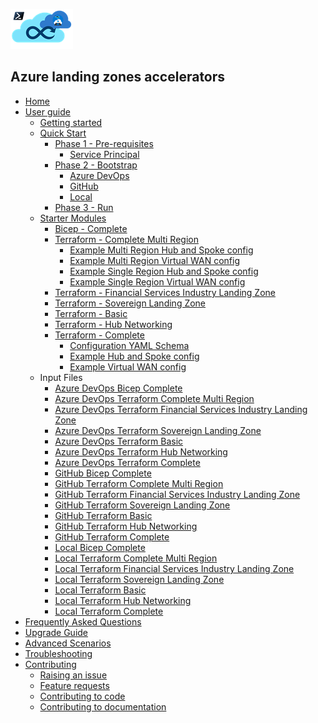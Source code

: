 <!-- markdownlint-disable first-line-h1 -->
![Azure logo](media/Logo-Small.png)

## Azure landing zones accelerators

- [Home][wiki_home]
- [User guide][wiki_user_guide]
  - [Getting started][wiki_getting_started]
  - [Quick Start][wiki_quick_start]
    - [Phase 1 - Pre-requisites][wiki_quick_start_phase_1]
      - [Service Principal][wiki_quick_start_phase_1_service_principal]
    - [Phase 2 - Bootstrap][wiki_quick_start_phase_2]
      - [Azure DevOps][wiki_quick_start_phase_2_azure_devops]
      - [GitHub][wiki_quick_start_phase_2_github]
      - [Local][wiki_quick_start_phase_2_local]
    - [Phase 3 - Run][wiki_quick_start_phase_3]
  - [Starter Modules][wiki_starter_modules]
    - [Bicep - Complete][wiki_starter_module_bicep_complete]
    - [Terraform - Complete Multi Region][wiki_starter_module_terraform_complete_multi_region]
      - [Example Multi Region Hub and Spoke config][example_starter_module_complete_config_hub_spoke_multi_region]
      - [Example Multi Region Virtual WAN config][example_starter_module_complete_config_vwan_multi_region]
      - [Example Single Region Hub and Spoke config][example_starter_module_complete_config_hub_spoke_single_region]
      - [Example Single Region Virtual WAN config][example_starter_module_complete_config_vwan_single_region]
    - [Terraform - Financial Services Industry Landing Zone][wiki_starter_module_terraform_financial_services_industry_landing_zone]
    - [Terraform - Sovereign Landing Zone][wiki_starter_module_terraform_sovereign_landing_zone]
    - [Terraform - Basic][wiki_starter_module_terraform_basic]
    - [Terraform - Hub Networking][wiki_starter_module_terraform_hubnetworking]
    - [Terraform - Complete][wiki_starter_module_terraform_complete]
      - [Configuration YAML Schema][wiki_yaml_schema_reference]
      - [Example Hub and Spoke config][example_starter_module_complete_config_hub_spoke]
      - [Example Virtual WAN config][example_starter_module_complete_config_vwan]
  - Input Files
    - [Azure DevOps Bicep Complete][example_powershell_inputs_azure_devops_bicep_complete]
    - [Azure DevOps Terraform Complete Multi Region][example_powershell_inputs_azure_devops_terraform_complete_multi_region]
    - [Azure DevOps Terraform Financial Services Industry Landing Zone][example_powershell_inputs_azure_devops_terraform_financial_services_industry_landing_zone]
    - [Azure DevOps Terraform Sovereign Landing Zone][example_powershell_inputs_azure_devops_terraform_sovereign_landing_zone]
    - [Azure DevOps Terraform Basic][example_powershell_inputs_azure_devops_terraform_basic]
    - [Azure DevOps Terraform Hub Networking][example_powershell_inputs_azure_devops_terraform_hubnetworking]
    - [Azure DevOps Terraform Complete][example_powershell_inputs_azure_devops_terraform_complete]
    - [GitHub Bicep Complete][example_powershell_inputs_github_bicep_complete]
    - [GitHub Terraform Complete Multi Region][example_powershell_inputs_github_terraform_complete_multi_region]
    - [GitHub Terraform Financial Services Industry Landing Zone][example_powershell_inputs_github_terraform_financial_services_industry_landing_zone]
    - [GitHub Terraform Sovereign Landing Zone][example_powershell_inputs_github_terraform_sovereign_landing_zone]
    - [GitHub Terraform Basic][example_powershell_inputs_github_terraform_basic]
    - [GitHub Terraform Hub Networking][example_powershell_inputs_github_terraform_hubnetworking]
    - [GitHub Terraform Complete][example_powershell_inputs_github_terraform_complete]
    - [Local Bicep Complete][example_powershell_inputs_local_bicep_complete]
    - [Local Terraform Complete Multi Region][example_powershell_inputs_local_terraform_complete_multi_region]
    - [Local Terraform Financial Services Industry Landing Zone][example_powershell_inputs_local_terraform_financial_services_industry_landing_zone]
    - [Local Terraform Sovereign Landing Zone][example_powershell_inputs_local_terraform_sovereign_landing_zone]
    - [Local Terraform Basic][example_powershell_inputs_local_terraform_basic]
    - [Local Terraform Hub Networking][example_powershell_inputs_local_terraform_hubnetworking]
    - [Local Terraform Complete][example_powershell_inputs_local_terraform_complete]
- [Frequently Asked Questions][wiki_frequently_asked_questions]
- [Upgrade Guide][wiki_upgrade_guide]
- [Advanced Scenarios][wiki_advanced_scenarios]
- [Troubleshooting][wiki_troubleshooting]
- [Contributing][wiki_contributing]
  - [Raising an issue][wiki_raising_an_issue]
  - [Feature requests][wiki_feature_requests]
  - [Contributing to code][wiki_contributing_to_code]
  - [Contributing to documentation][wiki_contributing_to_documentation]

[//]: # "************************"
[//]: # "INSERT LINK LABELS BELOW"
[//]: # "************************"

[wiki_home]:                                                         Home "Wiki - Home"
[wiki_user_guide]:                                                   User-Guide "Wiki - User guide"
[wiki_getting_started]:                                              %5BUser-Guide%5D-Getting-Started "Wiki - Getting started"
[wiki_quick_start]:                                                  %5BUser-Guide%5D-Quick-Start "Wiki - Quick start"
[wiki_quick_start_phase_1]:                                          %5BUser-Guide%5D-Quick-Start-Phase-1 "Wiki - Quick Start - Phase 1"
[wiki_quick_start_phase_1_service_principal]:                        %5BUser-Guide%5D-Quick-Start-Phase-1-Service-Principal "Wiki - Quick Start - Phase 1 - Service Principal"
[wiki_quick_start_phase_2]:                                          %5BUser-Guide%5D-Quick-Start-Phase-2 "Wiki - Quick Start - Phase 2"
[wiki_quick_start_phase_2_azure_devops]:                             %5BUser-Guide%5D-Quick-Start-Phase-2-Azure-DevOps "Wiki - Quick Start - Phase 2 - Azure DevOps"
[wiki_quick_start_phase_2_github]:                                   %5BUser-Guide%5D-Quick-Start-Phase-2-GitHub "Wiki - Quick Start - Phase 2 - GitHub"
[wiki_quick_start_phase_2_local]:                                    %5BUser-Guide%5D-Quick-Start-Phase-2-Local "Wiki - Quick Start - Phase 2 - Local"
[wiki_quick_start_phase_3]:                                          %5BUser-Guide%5D-Quick-Start-Phase-3 "Wiki - Quick Start - Phase 3"
[wiki_starter_modules]:                                              %5BUser-Guide%5D-Starter-Modules "Wiki - Starter Modules"
[wiki_starter_module_bicep_complete]:                                %5BUser-Guide%5D-Starter-Module-Bicep-Complete "Wiki - Starter Modules - Bicep Complete"
[wiki_starter_module_terraform_basic]:                               %5BUser-Guide%5D-Starter-Module-Terraform-Basic "Wiki - Starter Modules - Terraform Basic"
[wiki_starter_module_terraform_hubnetworking]:                       %5BUser-Guide%5D-Starter-Module-Terraform-HubNetworking "Wiki - Start Modules - Terraform Hub Networking"
[wiki_starter_module_terraform_complete]:                            %5BUser-Guide%5D-Starter-Module-Terraform-Complete "Wiki - Starter Modules - Terraform Complete"
[wiki_starter_module_terraform_complete_multi_region]:               %5BUser-Guide%5D-Starter-Module-Terraform-Complete-Multi-Region "Wiki - Starter Modules - Terraform Complete Multi Region"
[wiki_yaml_schema_reference]:                                        %5BUser-Guide%5D-YAML-Schema-Reference "Wiki - YAML Schema Reference"
[wiki_frequently_asked_questions]:                                   Frequently-Asked-Questions "Wiki - Frequently Asked Questions"
[wiki_troubleshooting]:                                              Troubleshooting "Wiki - Troubleshooting"
[wiki_contributing]:                                                 Contributing "Wiki - Contributing"
[wiki_raising_an_issue]:                                             Raising-an-Issue "Wiki - Raising an issue"
[wiki_feature_requests]:                                             Feature-Requests "Wiki - Feature requests"
[wiki_contributing_to_code]:                                         Contributing-to-Code "Wiki - Contributing to code"
[wiki_contributing_to_documentation]:                                Contributing-to-Documentation "Wiki - Contributing to documentation"
[wiki_upgrade_guide]:                                              Upgrade-Guide "Wiki - Upgrade Guide"
[wiki_advanced_scenarios]:                                           %5BUser-Guide%5D-Advanced-Scenarios "Wiki - Advanced Scenarios"
[example_powershell_inputs_azure_devops_bicep_complete]:     examples/powershell-inputs/inputs-azure-devops-bicep-complete.yaml "Example - PowerShell Inputs - Azure DevOps - Bicep - Complete"
[example_powershell_inputs_github_bicep_complete]:     examples/powershell-inputs/inputs-github-bicep-complete.yaml "Example - PowerShell Inputs - GitHub - Bicep - Complete"
[example_powershell_inputs_local_bicep_complete]:     examples/powershell-inputs/inputs-local-bicep-complete.yaml "Example - PowerShell Inputs - Local - Bicep - Complete"
[example_powershell_inputs_azure_devops_terraform_basic]:     examples/powershell-inputs/inputs-azure-devops-terraform-basic.yaml "Example - PowerShell Inputs - Azure DevOps - Terraform - Basic"
[example_powershell_inputs_github_terraform_basic]:     examples/powershell-inputs/inputs-github-terraform-basic.yaml "Example - PowerShell Inputs - GitHub - Terraform - Basic"
[example_powershell_inputs_local_terraform_basic]:     examples/powershell-inputs/inputs-local-terraform-basic.yaml "Example - PowerShell Inputs - Local - Terraform - Basic"
[example_powershell_inputs_azure_devops_terraform_hubnetworking]:     examples/powershell-inputs/inputs-azure-devops-terraform-hubnetworking.yaml "Example - PowerShell Inputs - Azure DevOps - Terraform - Hub Networking"
[example_powershell_inputs_github_terraform_hubnetworking]:     examples/powershell-inputs/inputs-github-terraform-hubnetworking.yaml "Example - PowerShell Inputs - GitHub - Terraform - Hub Networking"
[example_powershell_inputs_local_terraform_hubnetworking]:     examples/powershell-inputs/inputs-local-terraform-hubnetworking.yaml "Example - PowerShell Inputs - Local - Terraform - Hub Networking"
[example_powershell_inputs_azure_devops_terraform_complete]:     examples/powershell-inputs/inputs-azure-devops-terraform-complete.yaml "Example - PowerShell Inputs - Azure DevOps - Terraform - Complete"
[example_powershell_inputs_github_terraform_complete]:     examples/powershell-inputs/inputs-github-terraform-complete.yaml "Example - PowerShell Inputs - GitHub - Terraform - Complete"
[example_powershell_inputs_local_terraform_complete]:     examples/powershell-inputs/inputs-local-terraform-complete.yaml "Example - PowerShell Inputs - Local - Terraform - Complete"
[example_powershell_inputs_azure_devops_terraform_complete_multi_region]:     examples/powershell-inputs/inputs-azure-devops-terraform-complete-multi-region.yaml "Example - PowerShell Inputs - Azure DevOps - Terraform - Complete Multi Region"
[example_powershell_inputs_github_terraform_complete_multi_region]:     examples/powershell-inputs/inputs-github-terraform-complete-multi-region.yaml "Example - PowerShell Inputs - GitHub - Terraform - Complete Multi Region"
[example_powershell_inputs_local_terraform_complete_multi_region]:     examples/powershell-inputs/inputs-local-terraform-complete-multi-region.yaml "Example - PowerShell Inputs - Local - Terraform - Complete Multi Region"
[example_powershell_inputs_azure_devops_terraform_financial_services_industry_landing_zone]:     examples/powershell-inputs/inputs-azure-devops-terraform-financial-services-landing-zone.yaml "Example - PowerShell Inputs - Azure DevOps - Terraform - Financial Services Industry Landing Zone"
[example_powershell_inputs_github_terraform_financial_services_industry_landing_zone]:     examples/powershell-inputs/inputs-github-terraform-financial-services-landing-zone.yaml "Example - PowerShell Inputs - GitHub - Terraform - Financial Services Industry Landing Zone"
[example_powershell_inputs_local_terraform_financial_services_industry_landing_zone]:     examples/powershell-inputs/inputs-local-terraform-financial-services-landing-zone.yaml "Example - PowerShell Inputs - Local - Terraform - Financial Services Industry Landing Zone"
[example_powershell_inputs_azure_devops_terraform_sovereign_landing_zone]:     examples/powershell-inputs/inputs-azure-devops-terraform-sovereign-landing-zone.yaml "Example - PowerShell Inputs - Azure DevOps - Terraform - Sovereign Landing Zone"
[example_powershell_inputs_github_terraform_sovereign_landing_zone]:     examples/powershell-inputs/inputs-github-terraform-sovereign-landing-zone.yaml "Example - PowerShell Inputs - GitHub - Terraform - Sovereign Landing Zone"
[example_powershell_inputs_local_terraform_sovereign_landing_zone]:     examples/powershell-inputs/inputs-local-terraform-sovereign-landing-zone.yaml "Example - PowerShell Inputs - Local - Terraform - Sovereign Landing Zone"
[example_starter_module_complete_config_hub_spoke]: examples/starter-module-config/complete/config-hub-spoke.yaml "Example - Starter Module Config - Complete - Hub and Spoke"
[example_starter_module_complete_config_vwan]: examples/starter-module-config/complete/config-vwan.yaml "Example - Starter Module Config - Complete - Virtual WAN"
[example_starter_module_complete_config_hub_spoke_single_region]: examples/starter-module-config/complete-multi-region/config-hub-and-spoke-vnet-single-region.yaml "Example - Starter Module Config - Complete - Hub and Spoke VNet Single Region"
[example_starter_module_complete_config_vwan_single_region]: examples/starter-module-config/complete-multi-region/config-virtual-wan-single-region.yaml "Example - Starter Module Config - Complete - Virtual WAN Single Region"
[example_starter_module_complete_config_hub_spoke_multi_region]: examples/starter-module-config/complete-multi-region/config-hub-and-spoke-vnet-multi-region.yaml "Example - Starter Module Config - Complete - Hub and Spoke VNet Multi Region"
[example_starter_module_complete_config_vwan_multi_region]: examples/starter-module-config/complete-multi-region/config-virtual-wan-multi-region.yaml "Example - Starter Module Config - Complete - Virtual WAN Multi Region"
[wiki_starter_module_terraform_financial_services_industry_landing_zone]: %5BUser-Guide%5D-Starter-Module-Terraform-Financial-Services-Industry-Landing-Zone "Wiki - Starter Modules - Terraform - Financial Services Industry Landing Zone"
[wiki_starter_module_terraform_sovereign_landing_zone]: %5BUser-Guide%5D-Starter-Module-Terraform-Sovereign-Landing-Zone "Wiki - Starter Modules - Terraform - Sovereign Landing Zone"

